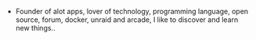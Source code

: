 - Founder of alot apps, lover of technology, programming language, open source, forum, docker, unraid and arcade, I like to discover and learn new things..
  <br>





























































































































































